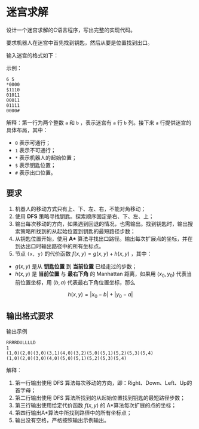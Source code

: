 # 迷宫求解

设计一个迷宫求解的C语言程序，写出完整的实现代码。

要求机器人在迷宫中首先找到钥匙，然后从要是位置找到出口。

输入迷宫的格式如下：

示例：

```plain
6 5
*0000
$1110
01011
00011
01111
0000#
```

解释：第一行为两个整数 `a` 和 `b` ，表示迷宫有 `a` 行 `b` 列。接下来 `a` 行提供迷宫的具体布局，其中：

- `0` 表示可通行；
- `1` 表示不可通行；
- `*` 表示机器人的起始位置；
- `$` 表示钥匙位置；
- `#` 表示出口位置。

## 要求

1. 机器人的移动方式只有上、下、左、右，不能对角移动；
2. 使用 **DFS** 策略寻找钥匙。探索顺序固定是右、下、左、上；
3. 输出每次移动的方向，如果遇到回退的情况，也需输出。找到钥匙时，输出搜索策略所找到的从起始位置到钥匙的最短路径步数；
4. 从钥匙位置开始，使用 **A\*** 算法寻找出口路径。输出每次扩展点的坐标，并在到达出口时输出路径中的所有坐标点。
5. 节点 `(x, y)` 的代价函数 $f(x, y) = g(x, y) + h(x, y)$ ，其中：

- $g(x, y)$ 是从 **钥匙位置** 到 **当前位置** 已经走过的步数；
- $h(x, y)$ 是 **当前位置** 与 **最右下角** 的 Manhattan 距离，如果用 $(x_0, y_0)$ 代表当前位置坐标，用 $(b, a)$ 代表最右下角位置坐标，那么

$$h(x, y) = |x_0 - b| + |y_0 - a|$$

## 输出格式要求

输出示例

```plain
RRRRDULLLLD
1
(1,0)(2,0)(3,0)(3,1)(4,0)(3,2)(5,0)(5,1)(5,2)(5,3)(5,4)
(1,0)(2,0)(3,0)(4,0)(5,0)(5,1)(5,2)(5,3)(5,4)
```

解释：

1. 第一行输出使用 DFS 算法每次移动的方向，即：Right、Down、Left、Up的首字母；
2. 第二行输出使用 DFS 算法所找到的从起始位置找到钥匙的最短路径步数；
3. 第三行输出使用给定代价函数 $f(x, y)$ 的 A\*算法每次扩展的点的坐标；
4. 第四行输出A\*算法中所找到路径中的所有坐标点；
5. 输出没有空格，严格按照输出示例输出。
